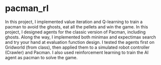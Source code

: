 # pacman_rl
In this project, I implemented value iteration and Q-learning to train a pacman to avoid the ghosts, eat all the pellets and win the game. In this project, I designed agents for the classic version of Pacman, including ghosts. Along the way, I implemented both minimax and expectimax search and try your hand at evaluation function design. I tested the agents first on Gridworld (from class), then applied them to a simulated robot controller (Crawler) and Pacman. I also used reinforcement learning to train the AI agent as pacman to solve the game.
